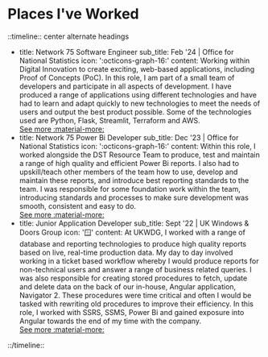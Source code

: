 # Places I've Worked

::timeline:: center alternate headings

- title: Network 75 Software Engineer
  sub_title: Feb '24 | Office for National Statistics
  icon: ':octicons-graph-16:'
  content: Working within Digital Innovation to create exciting, web-based applications, including Proof of Concepts (PoC). In this role, I am part of a small team of developers and participate in all aspects of development. I have produced a range of applications using different technologies and have had to learn and adapt quickly to new technologies to meet the needs of users and output the best product possible. Some of the technologies used are Python, Flask, Streamlit, Terraform and AWS. <br> [See more :material-more:](../experiences/network75_software_engineer)
- title: Network 75 Power Bi Developer
  sub_title: Dec '23 | Office for National Statistics
  icon: ':octicons-graph-16:'
  content: Within this role, I worked alongside the DST Resource Team to produce, test and maintain a range of high quality and efficient Power Bi reports. I also had to upskill/teach other members of the team how to use, develop and maintain these reports, and introduce best reporting standards to the team. I was responsible for some foundation work within the team, introducing standards and processes to make sure development was smooth, consistent and easy to do. <br> [See more :material-more:](../experiences/network75_powerbi_developer)
- title: Junior Application Developer
  sub_title: Sept '22 | UK Windows & Doors Group
  icon: ':window:'
  content: At UKWDG, I worked with a range of database and reporting technologies to produce high quality reports based on live, real-time production data. My day to day involved working in a ticket based workflow whereby I would produce reports for non-technical users and answer a range of business related queries. I was also responsible for creating stored procedures to fetch, update and delete data on the back of our in-house, Angular application, Navigator 2. These procedures were time critical and often I would be tasked with rewriting old procedures to improve their efficiency. In this role, I worked with SSRS, SSMS, Power Bi and gained exposure into Angular towards the end of my time with the company. <br> [See more :material-more:](../experiences/ukwdg_junior_app_developer)

::/timeline::